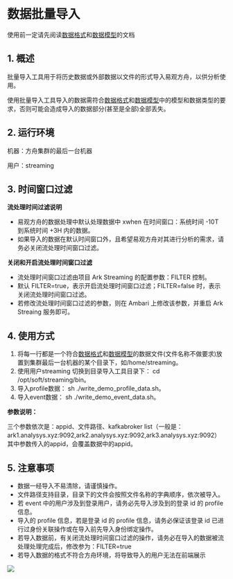 # 数据批量导入

使用前一定请先阅读[数据格式](integration-prepare/integration-data-type.md)和[数据模型](integration-prepare/integration-data-model.md)的文档

## 1. 概述

批量导入工具用于将历史数据或外部数据以文件的形式导入易观方舟，以供分析使用。

使用批量导入工具导入的数据需符合[数据格式](integration-prepare/integration-data-type.md)和[数据模型](integration-prepare/integration-data-model.md)中的模型和数据类型的要求，否则可能会造成导入的数据部分\(甚至是全部\)全部丢失。

## 2. 运行环境

机器：方舟集群的最后一台机器

用户：streaming

## 3. 时间窗口过滤

**流处理时间过滤说明**

* 易观方舟的数据处理中默认处理数据中 xwhen 在时间窗口：系统时间 -10T 到系统时间 +3H 内的数据。
* 如果导入的数据在默认时间窗口外，且希望易观方舟对其进行分析的需求，请务必关闭流处理时间窗口过滤。

**关闭和开启流处理时间窗口过滤**

* 流处理时间窗口过滤由项目 Ark Streaming 的配置参数：FILTER 控制。
* 默认 FILTER=true，表示开启流处理时间窗口过滤；FILTER=false 时，表示关闭流处理时间窗口过滤。
* 若修改流处理时间窗口过滤的参数，则在 Ambari 上修改该参数，并重启 Ark Streaing 服务即可。

## 4. 使用方式

1. 将每一行都是一个符合[数据格式](integration-prepare/integration-data-type.md)和[数据模型](integration-prepare/integration-data-model.md)的数据文件\(文件名称不做要求\)放置到集群最后一台机器的某个目录下，如/home/streaming。
2. 使用用户streaming 切换到目录导入工具目录下： cd /opt/soft/streaming/bin。
3. 导入profile数据： sh ./write\_demo\_profile\_data.sh。
4. 导入event数据： sh ./write\_demo\_event\_data.sh。

**参数说明：**

三个参数依次是：appid、文件路径、kafkabroker list（一般是：ark1.analysys.xyz:9092,ark2.analysys.xyz:9092,ark3.analysys.xyz:9092） 其中参数传入的appid，会覆盖数据中的appid。

## 5. 注意事项

* 数据一经导入不易清除，请谨慎操作。
* 文件路径支持目录，目录下的文件会按照文件名称的字典顺序，依次被导入。
* 若 event 中的用户涉及到登录用户，请务必先导入涉及到的登录 id 的 profile 信息。
* 导入的 profile 信息，若是登录 id 的 profile 信息，请务必保证该登录 id 已进行过身份关联操作或在导入前先导入身份绑定操作。
* 若导入数据前，有关闭流处理时间窗口过滤的操作，请务必在导入的数据被流处理处理完成后，修改参为：FILTER=true
* 若导入数据的格式不符合方舟环境，将导致导入的用户无法在前端展示

[![ ](https://imguserradar.analysys.cn/fangzhou/img/2019/01/201901151711159657.jpeg)](https://ark.analysys.cn/view/sign/signup.html?campaign_id=2111486795&utm_campaign=文档注册&utm_medium=自媒体&utm_source=文档&utm_content=&utm_term=)

